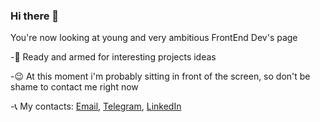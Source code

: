 ### Hi there 👋

You're now looking at young and very ambitious FrontEnd Dev's page

-💪 Ready and armed for interesting projects ideas

-😉 At this moment i'm probably sitting in front of the screen, so don't be shame to contact me right now

-📞 My contacts: 
 [Email](https://mail.google.com/mail/u/0/?fs=1&to=BorysKorsunn@gmail.com&su=Enquiry&tf=cm), [Telegram](https://t.me/+380688775028), [LinkedIn](https://www.linkedin.com/in/borys-korsun/) 

<!--
**BorisKorsun/BorisKorsun** is a ✨ _special_ ✨ repository because its `README.md` (this file) appears on your GitHub profile.

Here are some ideas to get you started:

- 🔭 I’m currently working on ...
- 🌱 I’m currently learning ...
- 👯 I’m looking to collaborate on ...
- 🤔 I’m looking for help with ...
- 💬 Ask me about ...
- 📫 How to reach me: ...
- 😄 Pronouns: ...
- ⚡ Fun fact: ...
-->
